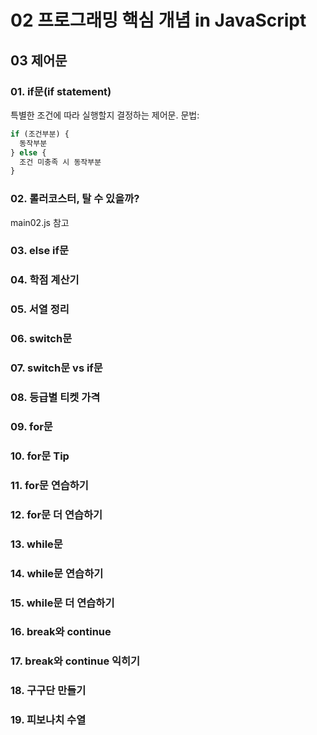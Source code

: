# 02 프로그래밍 핵심 개념 in JavaScript

## 03 제어문

### 01. if문(if statement)
특별한 조건에 따라 실행할지 결정하는 제어문.
문법:
```JavaScript
if (조건부분) {
  동작부분
} else {
  조건 미충족 시 동작부분
}
```

### 02. 롤러코스터, 탈 수 있을까?
main02.js 참고


### 03. else if문


### 04. 학점 계산기


### 05. 서열 정리


### 06. switch문


### 07. switch문 vs if문


### 08. 등급별 티켓 가격


### 09. for문


### 10. for문 Tip


### 11. for문 연습하기


### 12. for문 더 연습하기


### 13. while문


### 14. while문 연습하기


### 15. while문 더 연습하기


### 16. break와 continue


### 17. break와 continue 익히기


### 18. 구구단 만들기


### 19. 피보나치 수열


